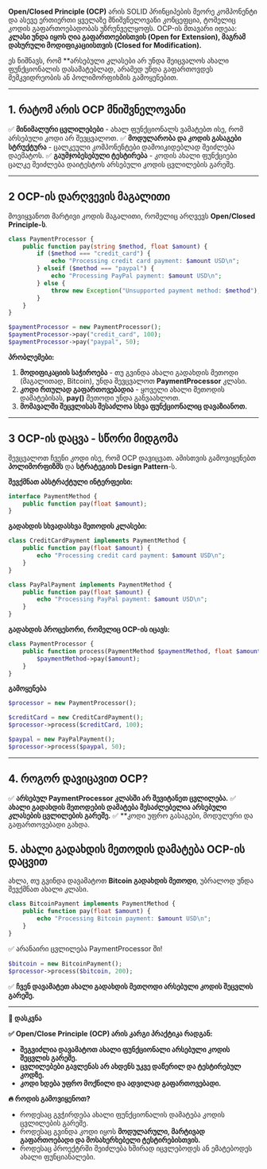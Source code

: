 **Open/Closed Principle (OCP)** არის SOLID პრინციპების მეორე კომპონენტი და ასევე ერთიერთი ყველაზე მნიშვნელოვანი კონცეფცია, ტომელიც კოდის გაფართოებადობას უზრუნველყოფს. OCP-ის მთავარი იდეაა:
	**კლასი უნდა იყოს ღია გაფართოებისთვის (Open for Extension), მაგრამ დახურული მოდიფიკაციისთვის (Closed for Modification).**

ეს ნიშნავს, რომ **არსებული კლასები არ უნდა შეიცვალოს ახალი ფუნქციონალის დასამატებლად, არამედ უნდა გაფართოვდეს მემკვიდრეობის ან პოლიმორფიხმის გამოყენებით.

---
## 1. რატომ არის OCP მნიშვნელოვანი

✅ **მინიმალური ცვლილებები** - ახალ ფუნქციონალს ვამატებთ ისე, რომ არსებული კოდი არ შევცვალოთ.
✅ **მოდულარობა და კოდის გასაგები სტრუქტურა** - ცალკეული კომპონენტები დამოიკიდებლად შეიძლება დაემატოს.
✅ **გაუმჯობესებული ტესტირება** - კოდის ახალი ფუნქციები ცალკე შეიძლება დაიტესტოს არსებული კოდის ცვლილების გარეშე.

---

## 2 OCP-ის დარღვევის მაგალითი

მოვიყვანოთ მარტივი კოდის მაგალითი, რომელიც არღვევს **Open/Closed Principle-ს**.

```php
class PaymentProcessor {
    public function pay(string $method, float $amount) {
        if ($method === "credit_card") {
            echo "Processing credit card payment: $amount USD\n";
        } elseif ($method === "paypal") {
            echo "Processing PayPal payment: $amount USD\n";
        } else {
            throw new Exception("Unsupported payment method: $method");
        }
    }
}

$paymentProcessor = new PaymentProcessor();
$paymentProcessor->pay("credit_card", 100);
$paymentProcessor->pay("paypal", 50);
```

**პრობლემები:**
1. **მოდიფიკაციის საჭიროება** - თუ გვინდა ახალი გადახდის მეთოდი (მაგალითად, Bitcoin), უნდა შევცვალოთ **PaymentProcessor** კლასი.
2. **კოდი რთულად გაფართოვებადია** - ყოველი ახალი მეთოდის დამატებისას, **pay()** მეთოდი უნდა განვაახლოთ.
3. **მომავალში შეცვლისას შესაძლოა სხვა ფუნქციონალიც დავაზიანოთ.**

---

## 3 OCP-ის დაცვა - სწორი მიდგომა

შევცვალოთ ჩვენი კოდი ისე, რომ OCP დავიცვათ. ამისთვის გამოვიყენებთ **პოლიმორფიზმს** და **სტრატეგიის Design Pattern**-ს.

**შევქმნათ აბსტრაქტული ინტერფეისი:**

```php
interface PaymentMethod {
    public function pay(float $amount);
}
```

**გადახდის სხვადასხვა მეთოდის კლასები:**
```php
class CreditCardPayment implements PaymentMethod {
    public function pay(float $amount) {
        echo "Processing credit card payment: $amount USD\n";
    }
}

class PayPalPayment implements PaymentMethod {
    public function pay(float $amount) {
        echo "Processing PayPal payment: $amount USD\n";
    }
}
```

**გადახდის პროცესორი, რომელიც OCP-ის იცავს:**
```php
class PaymentProcessor {
    public function process(PaymentMethod $paymentMethod, float $amount) {
        $paymentMethod->pay($amount);
    }
}
```

**გამოყენება**
```php
$processor = new PaymentProcessor();

$creditCard = new CreditCardPayment();
$processor->process($creditCard, 100);

$paypal = new PayPalPayment();
$processor->process($paypal, 50);
```

---

## 4. როგორ დავიცავით OCP?

✅ **არსებულ PaymentProcessor კლასში არ შევიტანეთ ცვლილება.**
✅ **ახალი გადახდის მეთოდების დამატება შესაძლებელია არსებული კლასების ცვლილების გარეშე.**
✅ **კოდი უფრო გასაგები, მოდულური და გაფართოვებადი გახდა.

##  5. ახალი გადახდის მეთოდის დამატება OCP-ის დაცვით

ახლა, თუ გვინდა დავამატოთ **Bitcoin გადახდის მეთოდი**, უბრალოდ უნდა შევქმნათ ახალი კლასი.
```php
class BitcoinPayment implements PaymentMethod {
    public function pay(float $amount) {
        echo "Processing Bitcoin payment: $amount USD\n";
    }
}
```

✅ არანაირი ცვლილება PaymentProcessor ში!

```php
$bitcoin = new BitcoinPayment();
$processor->process($bitcoin, 200);
```

✅ **ჩვენ დავამატეთ ახალი გადახდის მეთღოდი არსებული კოდის შეცვლის გარეშე.**

---

**🚀 დასკვნა**

**✅ Open/Close Principle (OCP) არის კარგი პრაქტიკა რადგან:**
- **შეგვიძლია დავამატოთ ახალი ფუნქციონალი არსებული კოდის შეცვლის გარეშე.**
- **ცვლილებები გავლენას არ ახდენს უკვე დაწერილ და ტესტირებულ კოდზე.**
- **კოდი ხდება უფრო მოქნილი და ადვილად გაფართოვებადი.**

**🔥 როდის გამოვიყენოთ?**
- როდესაც გვჭირდება ახალი ფუნქციონალის დამატება კოდის ცვლილების გარეშე.
- როდესაც გვინდა კოდი იყოს **მოდულარული, მარტივად გაფართოებადი და მოსახერხებელი ტესტირებისთვის.**
- როდესაც პროექტრში შეიძლება ხშირად იცვლებოდეს ან ემატებოდეს ახალი ფუნციანალები.
